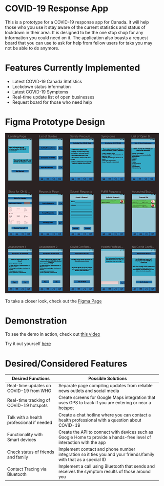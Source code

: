 # COVID-19 Response App
This is a prototype for a COVID-19 response app for Canada. It will help those who you use it stay aware of the current statistics and status of lockdown in their area. It is designed to be the one stop shop for any information you could need on it. The application also boasts a request board that you can use to ask for help from fellow users for taks you may not be able to do anymore.

# Features Currently Implemented 
- Latest COVID-19 Canada Statistics
- Lockdown status information
- Latest COVID-19 Symptoms
- Real-time update list of open businesses
- Request board for those who need help

# Figma Prototype Design
![alt text](https://github.com/SadSoulStealer/COVID-19-Response-App/blob/main/UpdatedCovidResponseAppUI.png?raw=true)

To take a closer look, check out the [Figma Page](https://www.figma.com/file/DCXrtWiipwYbtn6MTyOBkV/Assignment-2-HCI?node-id=0%3A1)

# Demonstration
To see the demo in action, check out [this video](https://youtu.be/XrZGz14gUds)

Try it out yourself [here](https://www.figma.com/proto/DCXrtWiipwYbtn6MTyOBkV/Assignment-2-HCI?node-id=2%3A60&viewport=457%2C53%2C0.4169851243495941&scaling=min-zoom)

# Desired/Considered Features
| Desired Functions | Possible Solutions |
| ------------- | ------------- |
| Real-time updates on COVID-19 from WHO   | Separate page compiling updates from reliable news outlets and social media  |
| Real-time tracking of COVID-19 hotspots | Create screens for Google Maps integration that uses GPS to track if you are entering or near a hotspot  |
| Talk with a health professional if needed  | Create a chat hotline where you can contact a health professional with a question about COVID-19  |
| Functionality with Smart devices  | Create the API to connect with devices such as Google Home to provide a hands-free level of interaction with the app  |
| Check status of friends and family | Implement contact and phone number integration so it ties you and your friends/family with that as a special ID |
| Contact Tracing via Bluetooth  | Implement a call using Bluetooth that sends and receives the symptom results of those around you  |
